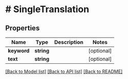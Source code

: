 # # SingleTranslation

## Properties

Name | Type | Description | Notes
------------ | ------------- | ------------- | -------------
**keyword** | **string** |  | [optional]
**text** | **string** |  | [optional]

[[Back to Model list]](../../README.md#models) [[Back to API list]](../../README.md#endpoints) [[Back to README]](../../README.md)
